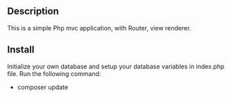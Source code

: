 ## Description

This is a simple Php mvc application, with Router, view renderer.

## Install

Initialize your own database and setup your database variables in index.php file. Run the following command:

- composer update
